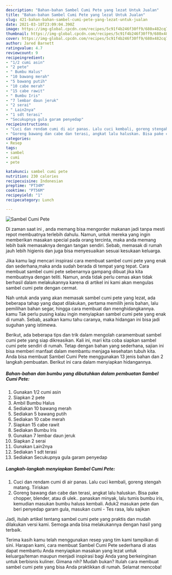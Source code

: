 ```yaml
---
description: "Bahan-bahan Sambel Cumi Pete yang lezat Untuk Jualan"
title: "Bahan-bahan Sambel Cumi Pete yang lezat Untuk Jualan"
slug: 421-bahan-bahan-sambel-cumi-pete-yang-lezat-untuk-jualan
date: 2021-03-18T23:09:04.390Z
image: https://img-global.cpcdn.com/recipes/5c91f4b246f30ff9/680x482cq70/sambel-cumi-pete-foto-resep-utama.jpg
thumbnail: https://img-global.cpcdn.com/recipes/5c91f4b246f30ff9/680x482cq70/sambel-cumi-pete-foto-resep-utama.jpg
cover: https://img-global.cpcdn.com/recipes/5c91f4b246f30ff9/680x482cq70/sambel-cumi-pete-foto-resep-utama.jpg
author: Jared Barnett
ratingvalue: 4.7
reviewcount: 9
recipeingredient:
- "1/2 cumi asin"
- "2 pete"
- " Bumbu Halus"
- "10 bawang merah"
- "5 bawang putih"
- "10 cabe merah"
- "15 cabe rawit"
- " Bumbu Iris"
- "7 lembar daun jeruk"
- "2 serai"
- " Lain2nya"
- "1 sdt terasi"
- "Secukupnya gula garam penyedap"
recipeinstructions:
- "Cuci dan rendam cumi di air panas. Lalu cuci kembali, goreng stengah matang. Tiriskan"
- "Goreng bawang dan cabe dan terasi, angkat lalu haluskan. Bisa pake chopper, blender, atau di ulek.. panaskan minyak, lalu tumis bumbu iris, kemudian masukan bumbu haluss kembali. Aduk2 masukan pete dan beri penyedap garam gula, masukan cumi Tes rasa, lalu sajikan"
categories:
- Resep
tags:
- sambel
- cumi
- pete

katakunci: sambel cumi pete 
nutrition: 230 calories
recipecuisine: Indonesian
preptime: "PT34M"
cooktime: "PT56M"
recipeyield: "1"
recipecategory: Lunch

---
```



![Sambel Cumi Pete](https://img-global.cpcdn.com/recipes/5c91f4b246f30ff9/680x482cq70/sambel-cumi-pete-foto-resep-utama.jpg)

Di zaman  saat ini , anda memang bisa mengorder makanan jadi tanpa mesti repot membuatnya terlebih dahulu. Namun, untuk mereka yang ingin memberikan masakan special pada orang tercinta, maka anda memang lebih baik memasaknya dengan tangan sendiri. Sebab, memasak di rumah jauh lebih higienis dan juga bisa menyesuaikan sesuai kesukaan keluarga.

Jika kamu lagi mencari inspirasi cara membuat sambel cumi pete yang enak dan sederhana,maka anda sudah berada di tempat yang tepat. Cara membuat sambel cumi pete  sebenarnya gampang dibuat jika kita membuatnya dengan teliti. Namun, anda tidak perlu cemas akan tidak berhasil dalam melakukannya 
karena di artikel ini kami akan mengulas sambel cumi pete dengan cermat.  



Nah untuk anda yang akan memasak sambel cumi pete yang lezat, ada beberapa tahap yang dapat dilakukan, pertama memilih jenis bahan, lalu pemilihan bahan segar, hingga cara membuat dan menghidangkannya. kamu Tak perlu pusing kalau ingin menyiapkan sambel cumi pete yang enak di rumah. Sebab, asalkan kamu  tahu caranya, maka hidangan ini bisa jadi suguhan yang istimewa.

Berikut, ada beberapa tips dan trik dalam mengolah caramembuat sambel cumi pete yang siap dikreasikan. Kali ini, mari kita coba siapkan sambel cumi pete sendiri di rumah. Tetap dengan bahan yang sederhana, sajian ini bisa memberi manfaat dalam membantu menjaga kesehatan tubuh kita. Anda bisa membuat Sambel Cumi Pete menggunakan 13 jenis bahan dan 2 langkah pembuatan. Berikut ini cara dalam menyiapkan hidangannya.

<!--inarticleads1-->

##### Bahan-bahan dan bumbu yang dibutuhkan dalam pembuatan Sambel Cumi Pete:

1. Gunakan 1/2 cumi asin
1. Siapkan 2 pete
1. Ambil  Bumbu Halus
1. Sediakan 10 bawang merah
1. Sediakan 5 bawang putih
1. Sediakan 10 cabe merah
1. Siapkan 15 cabe rawit
1. Sediakan  Bumbu Iris
1. Gunakan 7 lembar daun jeruk
1. Siapkan 2 serai
1. Gunakan  Lain2nya
1. Sediakan 1 sdt terasi
1. Sediakan Secukupnya gula garam penyedap




<!--inarticleads2-->

##### Langkah-langkah menyiapkan Sambel Cumi Pete:

1. Cuci dan rendam cumi di air panas. Lalu cuci kembali, goreng stengah matang. Tiriskan
1. Goreng bawang dan cabe dan terasi, angkat lalu haluskan. Bisa pake chopper, blender, atau di ulek.. panaskan minyak, lalu tumis bumbu iris, kemudian masukan bumbu haluss kembali. Aduk2 masukan pete dan beri penyedap garam gula, masukan cumi - Tes rasa, lalu sajikan




Jadi, itulah artikel tentang  sambel cumi pete  yang praktis dan mudah dilakukan versi kami. Semoga anda bisa melakukannya dengan hasil yang terbaik. 

Terima kasih kamu telah menggunakan resep yang tim kami tampilkan di sini. Harapan kami, cara membuat  Sambel Cumi Pete sederhana di atas dapat membantu Anda menyiapkan masakan yang lezat untuk keluarga/teman maupun menjadi inspirasi bagi Anda yang berkeinginan untuk berbisnis kuliner. Gimana nih? Mudah bukan? Itulah cara membuat sambel cumi pete yang bisa Anda praktikkan di rumah. Selamat mencoba!


